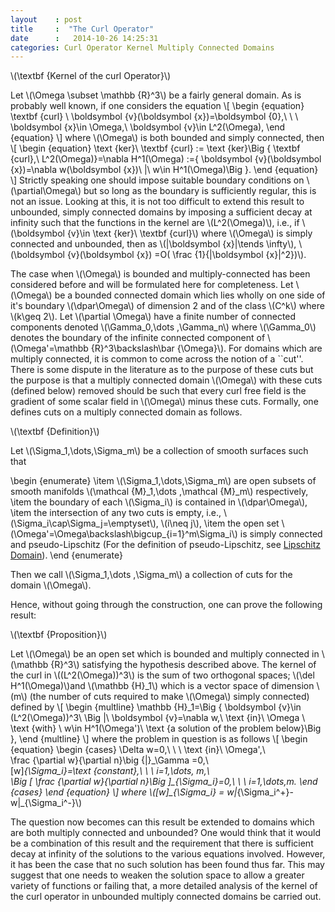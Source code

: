 ```yaml
---
layout    : post
title     :  "The Curl Operator"
date      :   2014-10-26 14:25:31
categories: Curl Operator Kernel Multiply Connected Domains
---
```


\\(\textbf {Kernel of the curl Operator}\\)

Let \\(\Omega \subset \mathbb {R}^3\\) be a fairly general domain. As is probably well known, if one considers the 
equation
\\[
\begin {equation}
\textbf {curl} \ \boldsymbol {v}(\boldsymbol {x})=\boldsymbol {0},\ \ \ \boldsymbol {x}\in \Omega,\ 
\boldsymbol {v}\in L^2(\Omega),
\end {equation}
\\]
where \\(\Omega\\) is both bounded and simply connected, then 
\\[
\begin {equation}
\text {ker}\ \textbf {curl} := \text {ker}\Big \{ \textbf {curl},\ L^2(\Omega)\}=\nabla H^1(\Omega)
:=\{ \boldsymbol {v}(\boldsymbol {x})=\nabla w(\boldsymbol {x})\ |\ w\in H^1(\Omega)\Big \}.
\end {equation}
\\]
Strictly speaking one should impose suitable boundary conditions on \\(\partial\Omega\\) but so long as the boundary 
is sufficiently regular, this is not an issue. Looking at this, it is not too difficult to extend this result to 
unbounded, simply connected domains by imposing a sufficient decay at infinity such that the functions in the kernel
are \\(L^2(\Omega)\\), i.e., if \\(\boldsymbol {v}\in \text {ker}\ \textbf {curl}\\) where \\(\Omega\\)
is simply connected and unbounded, then as \\(|\boldsymbol {x}|\tends \infty\\), \\(\boldsymbol {v}(\boldsymbol {x}) 
=O( \frac {1}{|\boldsymbol {x}|^2})\\).

The case when \\(\Omega\\) is bounded and multiply-connected has been considered before 
and will be formulated here for completeness. Let \\(\Omega\\) be a bounded connected domain which lies wholly 
on one side of it's boundary \\(\dpar\Omega\\) of dimension 2 and of the class \\(C^k\\) where \\(k\geq 2\\). 
Let \\(\partial \Omega\\) have a finite number of connected components denoted \\(\Gamma\_0,\dots ,\Gamma\_n\\) where 
\\(\Gamma\_0\\) denotes the boundary of the infinite connected component of 
\\(\Omega'=\mathbb {R}^3\backslash\bar {\Omega}\\). For domains which are multiply connected, it is common to come 
across the notion of a ``cut''. There is some dispute in the literature as to the purpose of these cuts but the 
purpose is that a multiply connected domain \\(\Omega\\) with these cuts (defined below) removed should be such that 
every curl free field is the gradient of some scalar field in \\(\Omega\\) minus these cuts. Formally, one defines cuts
on a multiply connected domain as follows.

\\(\textbf {Definition}\\)

Let \\(\Sigma_1,\dots,\Sigma_m\\) be a collection of smooth surfaces such that 

\begin {enumerate}
\item \\(\Sigma\_1,\dots,\Sigma\_m\\) are open subsets of smooth manifolds 
\\(\mathcal {M}\_1,\dots ,\mathcal {M}\_m\\) respectively,
\item the boundary of each \\(\Sigma\_i\\) is contained in \\(\dpar\Omega\\),
\item the intersection of any two cuts is empty, i.e., \\(\Sigma\_i\cap\Sigma\_j=\emptyset\\), \\(i\neq j\\),
\item the open set \\(\Omega'=\Omega\backslash\bigcup\_{i=1}^m\Sigma\_i\\) is simply connected and 
pseudo-Lipschitz (For the definition of pseudo-Lipschitz, 
see [Lipschitz Domain](http://en.wikipedia.org/wiki/Lipschitz_domain)).
\end {enumerate}

Then we call \\(\Sigma\_1,\dots ,\Sigma\_m\\) a collection of cuts for the domain \\(\Omega\\).


Hence, without going through the construction, one can prove the following result:

\\(\textbf {Proposition}\\)

Let \\(\Omega\\) be an open set which is bounded and multiply connected in \\(\mathbb {R}^3\\)
satisfying the hypothesis described above. The kernel of the curl in \\((L^2(\Omega))^3\\) is the sum of two orthogonal
spaces; \\(\del H^1(\Omega)\\)and \\(\mathbb {H}\_1\\) which is a vector space of dimension \\(m\\)
(the number of cuts required to make \\(\Omega\\) simply connected) defined by
\\[
\begin {multline}
\mathbb {H}\_1=\Big \{ \boldsymbol {v}\in (L^2(\Omega))^3\ \Big |\ \boldsymbol {v}=\nabla w,\ \text {in}\ \Omega \\ 
\text {with} \ w\in H^1(\Omega')\ \text {a solution of the problem below}\Big \},
\end {multline}
\\]
where the problem in question is as follows
\\[
\begin {equation}
\begin {cases}
\Delta w=0,\ \ \ \text {in}\ \Omega',\\\
\frac {\partial w}{\partial n}\big {|}\_\Gamma =0,\\\
[w]_{\Sigma\_i}=\text {constant},\ \ \ i=1,\dots, m,\\\
\Big [ \frac {\partial w}{\partial n}\Big ]\_{\Sigma\_i}=0,\ \ \ i=1,\dots,m.
\end {cases}
\end {equation}
\\]
where \\([w]\_{\Sigma\_i} = w|_{\Sigma\_i^+}-w|_{\Sigma\_i^-}\\)

The question now becomes can this result be extended to domains which are both multiply connected and unbounded? 
One would think that it would be a combination of this result and the requirement that there is sufficient decay 
at infinity of the solutions to the various equations involved. However, it has been the case that no such solution 
has been found thus far. This may suggest that one needs to weaken the solution space to allow a greater variety 
of functions or failing that, a more detailed analysis of the kernel of the curl operator in unbounded multiply 
connected domains be carried out.
